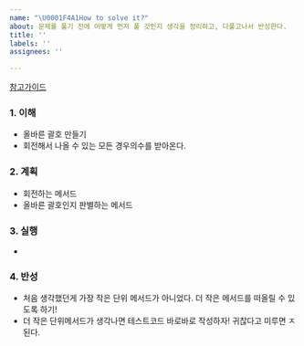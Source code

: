 ```yaml
---
name: "\U0001F4A1How to solve it?"
about: 문제를 풀기 전에 어떻게 먼저 풀 것인지 생각을 정리하고, 다풀고나서 반성한다.
title: ''
labels: ''
assignees: ''

---
```


[참고가이드](https://megaptera.notion.site/6-5f9b4105eb0748fd8f8baa631d92d6ea)

### 1. 이해
- 올바른 괄호 만들기
- 회전해서 나올 수 있는 모든 경우의수를 받아온다.

### 2. 계획
- 회전하는 메서드
- 올바른 괄호인지 판별하는 메서드

### 3. 실행
- 

### 4. 반성
- 처음 생각했던게 가장 작은 단위 메서드가 아니었다. 더 작은 메서드를 떠올릴 수 있도록 하기!
- 더 작은 단위메서드가 생각나면 테스트코드 바로바로 작성하자! 귀찮다고 미루면 ㅈ된다.
